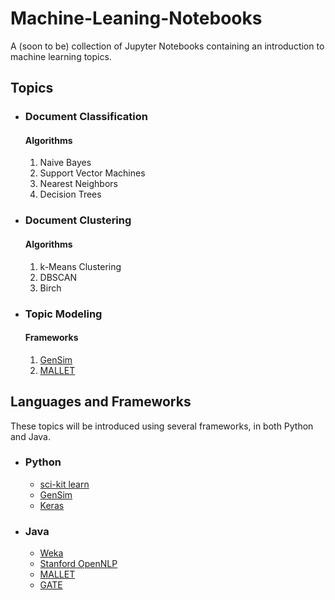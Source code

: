 # Machine-Leaning-Notebooks
A (soon to be) collection of Jupyter Notebooks containing an introduction to machine learning topics.

## Topics
* ### Document Classification

  #### Algorithms
  1. Naive Bayes
  2. Support Vector Machines
  3. Nearest Neighbors
  4. Decision Trees

* ### Document Clustering

  #### Algorithms
  1. k-Means Clustering
  2. DBSCAN
  3. Birch

* ### Topic Modeling
  #### Frameworks 
  1. [GenSim](https://radimrehurek.com/gensim/)
  2. [MALLET](http://mallet.cs.umass.edu/)

## Languages and Frameworks
These topics will be introduced using several frameworks, in both Python and Java.

* ### Python
  * [sci-kit learn](http://scikit-learn.org/stable/)
  * [GenSim](https://radimrehurek.com/gensim/)
  * [Keras](https://keras.io/)

* ### Java
  * [Weka](https://www.cs.waikato.ac.nz/ml/weka/)
  * [Stanford OpenNLP](https://nlp.stanford.edu/software/)
  * [MALLET](http://mallet.cs.umass.edu/)
  * [GATE](https://gate.ac.uk/sale/tao/splitch19.html)
